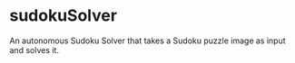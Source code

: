 # sudokuSolver
An autonomous Sudoku Solver that takes a Sudoku puzzle image as input and solves it.
